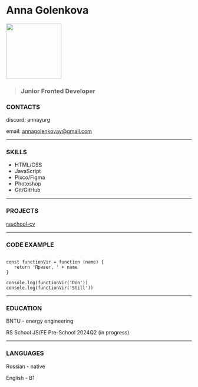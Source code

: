# Anna Golenkova 
<img src="https://live.staticflickr.com/3444/3244260730_bfa6d2683c_b.jpg" width = 150>

> ### **Junior Fronted Developer**



### CONTACTS

discord: annayurg

email: annagolenkovay@gmail.com

***
### SKILLS
* HTML/CSS
* JavaScript
* Pixco/Figma
* Photoshop
* Git/GitHub
***
### PROJECTS
[rsschool-cv](https://github.com/annayurg/rsschool-cv)
***
### CODE EXAMPLE
~~~

const functionVir = function (name) {
   return 'Привет, ' + name
}

console.log(functionVir('Don'))
console.log(functionVir('Still'))

~~~
***
### EDUCATION

BNTU - energy engineering

RS School JS/FE Pre-School 2024Q2 (in progress)
***
### LANGUAGES

Russian - native

English - B1

